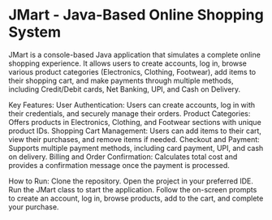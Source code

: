 # JMart - Java-Based Online Shopping System

JMart is a console-based Java application that simulates a complete online shopping experience. It allows users to create accounts, log in, browse various product categories (Electronics, Clothing, Footwear), add items to their shopping cart, and make payments through multiple methods, including Credit/Debit cards, Net Banking, UPI, and Cash on Delivery.

Key Features:
User Authentication: Users can create accounts, log in with their credentials, and securely manage their orders.
Product Categories: Offers products in Electronics, Clothing, and Footwear sections with unique product IDs.
Shopping Cart Management: Users can add items to their cart, view their purchases, and remove items if needed.
Checkout and Payment: Supports multiple payment methods, including card payment, UPI, and cash on delivery.
Billing and Order Confirmation: Calculates total cost and provides a confirmation message once the payment is processed.

How to Run:
Clone the repository.
Open the project in your preferred IDE.
Run the JMart class to start the application.
Follow the on-screen prompts to create an account, log in, browse products, add to the cart, and complete your purchase.

